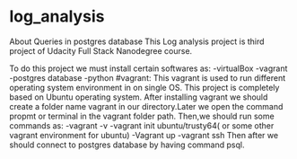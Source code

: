 # log_analysis
About Queries in postgres database
This Log analysis project is third project of Udacity Full Stack Nanodegree course.

To do this project we must install certain softwares as:
  -virtualBox
  -vagrant
  -postgres database
  -python
#vagrant:
  This vagrant is used to run different operating system environment in on single OS.
This project is completely based on Ubuntu operating system.
After installing vagrant we should create a folder name vagrant in our directory.Later we open the command propmt or terminal in the vagrant folder path.
Then,we should run some commands as:
  -vagrant -v
  -vagrant init ubuntu/trusty64( or some other vagrant environment for ubuntu)
  -Vagrant up
  -vagrant ssh
 Then after we should connect to  postgres database by having command psql.
 
 
